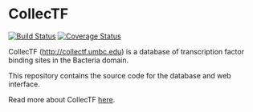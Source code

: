 # CollecTF

[![Build Status](https://travis-ci.org/ErillLab/collectf.svg)](https://travis-ci.org/ErillLab/collectf) [![Coverage Status](https://coveralls.io/repos/ErillLab/collectf/badge.svg?service=github)](https://coveralls.io/github/sefakilic/collectf)

CollecTF (http://collectf.umbc.edu) is a database of transcription factor
binding sites in the Bacteria domain.

This repository contains the source code for the database and web interface.

Read more about CollecTF [here](http://www.ncbi.nlm.nih.gov/pubmed/24234444).


